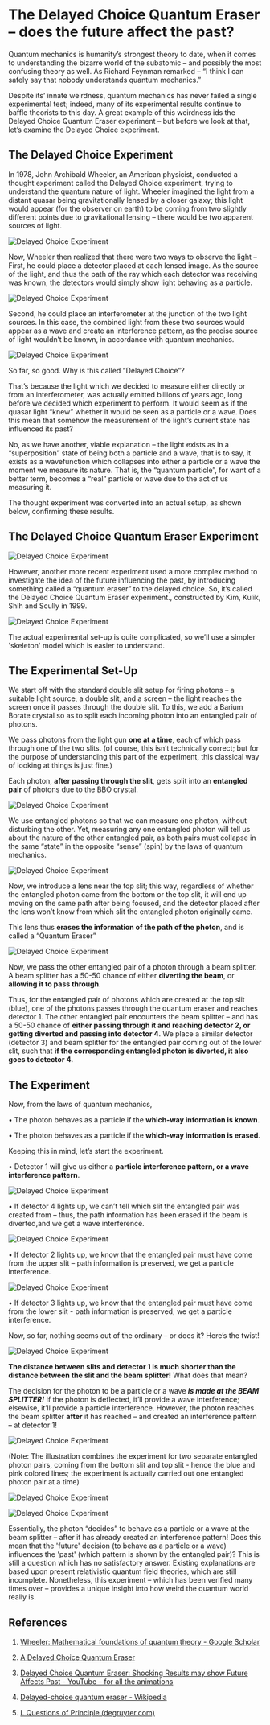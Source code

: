 # The Delayed Choice Quantum Eraser – does the future affect the past?

Quantum mechanics is humanity’s strongest theory to date, when it comes to understanding the bizarre world of the subatomic – and possibly the most confusing theory as well. As Richard Feynman remarked – “I think I can safely say that nobody understands quantum mechanics.”

Despite its’ innate weirdness, quantum mechanics has never failed a single experimental test; indeed, many of its experimental results continue to baffle theorists to this day. A great example of this weirdness ids the Delayed Choice Quantum Eraser experiment – but before we look at that, let’s examine the Delayed Choice experiment.

## The Delayed Choice Experiment
 In 1978, John Archibald Wheeler, an American physicist, conducted a thought experiment called the Delayed Choice experiment, trying to understand the quantum nature of light. Wheeler imagined the light from a distant quasar being gravitationally lensed by a closer galaxy; this light would appear (for the observer on earth) to be coming from two slightly different points due to gravitational lensing – there would be two apparent sources of light.
 
![Delayed Choice Experiment](DCQE\capture.png "Delayed Choice")

Now, Wheeler then realized that there were two ways to observe the light – 
First, he could place a detector placed at each lensed image. As the source of the light, and thus the path of the ray which each detector was receiving was known, the detectors would simply show light behaving as a particle.

![Delayed Choice Experiment](DCQE\ghj.png "Particle nature")

Second, he could place an interferometer at the junction of the two light sources. In this case, the combined light from these two sources would appear as a wave and create an interference pattern, as the precise source of light wouldn’t be known, in accordance with quantum mechanics.

![Delayed Choice Experiment](DCQE\eedwg.png "Wave nature")
 
So far, so good. Why is this called “Delayed Choice”? 

That’s because the light which we decided to measure either directly or from an interferometer, was actually emitted billions of years ago, long before we decided which experiment to perform. It would seem as if the quasar light “knew” whether it would be seen as a particle or a wave. Does this mean that somehow the measurement of the light’s current state has influenced its past? 

No, as we have another, viable explanation – the light exists as in a “superposition” state of being both a particle and a wave, that is to say, it exists as a wavefunction which collapses into either a particle or a wave the moment we measure its nature. That is, the “quantum particle”, for want of a better term, becomes a “real” particle or wave due to the act of us measuring it.

The thought experiment was converted into an actual setup, as shown below, confirming these results.
 
## The Delayed Choice Quantum Eraser Experiment
![Delayed Choice Experiment](DCQE\actual_setup.png "Experimental setup")

However, another more recent experiment used a more complex method to investigate the idea of the future influencing the past, by introducing something called a “quantum eraser” to the delayed choice. So, it’s called the Delayed Choice Quantum Eraser experiment., constructed by Kim, Kulik, Shih and Scully in 1999.
 
![Delayed Choice Experiment](DCQE\modern_experiment.png "Kim et al. 1999")

The actual experimental set-up is quite complicated, so we’ll use a simpler 'skeleton' model which is easier to understand.

## The Experimental Set-Up

We start off with the standard double slit setup for firing photons – a suitable light source, a double slit, and a screen – the light reaches the screen once it passes through the double slit. To this, we add a Barium Borate crystal so as to split each incoming photon into an entangled pair of photons.

We pass photons from the light gun **one at a time**, each of which pass through one of the two slits. (of course, this isn’t technically correct; but for the purpose of understanding this part of the experiment, this classical way of looking at things is just fine.)

Each photon, **after passing through the slit**, gets split into an **entangled pair** of photons due to the BBO crystal.

![Delayed Choice Experiment](DCQE\skeleton1.png "Setup")

We use entangled photons so that we can measure one photon, without disturbing the other. Yet, measuring any one entangled photon will tell us about the nature of the other entangled pair, as both pairs must collapse in the same “state” in the opposite “sense” (spin) by the laws of quantum mechanics.

![Delayed Choice Experiment](DCQE\skeleton2.png "Setup")

Now, we introduce a lens near the top slit; this way, regardless of whether the entangled photon came from the bottom or the top slit, it will end up moving on the same path after being focused, and the detector placed after the lens won’t know from which slit the entangled photon originally came.

This lens thus **erases the information of the path of the photon**, and is called a “Quantum Eraser”
 
![Delayed Choice Experiment](DCQE\skeleton3.png "Setup")

Now, we pass the other entangled pair of a photon through a beam splitter. A beam splitter has a 50-50 chance of either **diverting the beam**, or **allowing it to pass through**. 

Thus, for the entangled pair of photons which are created at the top slit (blue), one of the photons passes through the quantum eraser and reaches detector 1. The other entangled pair encounters the beam splitter – and has a 50-50 chance of **either passing through it and reaching detector 2, or getting diverted and passing into detector 4**.
We place a similar detector (detector 3) and beam splitter for the entangled pair coming out of the lower slit, such that **if the corresponding entangled photon is diverted, it also goes to detector 4.**



## The Experiment

Now, from the laws of quantum mechanics,

•	The photon behaves as a particle if the **which-way information is known**.

•	The photon behaves as a particle if the **which-way information is erased**.

Keeping this in mind, let’s start the experiment.


•	Detector 1 will give us either a **particle interference pattern, or a wave interference pattern**. 

![Delayed Choice Experiment](DCQE\gif1.gif "Experiment")

•	If detector 4 lights up, we can’t tell which slit the entangled pair was created from – thus, the path information has been erased if the beam is diverted,and we get a wave interference.
 
![Delayed Choice Experiment](DCQE\gif2.gif "Experiment")

•	If detector 2 lights up, we know that the entangled pair must have come from the upper slit – path information is preserved, we get a particle interference.
 

![Delayed Choice Experiment](DCQE\gif3.gif "Experiment") 

•	If detector 3 lights up, we know that the entangled pair must have come from the lower slit - path information is preserved, we get a particle interference.

Now, so far, nothing seems out of the ordinary – or does it? Here’s the twist!

![Delayed Choice Experiment](DCQE\gif4.gif "Experiment")
 
**The distance between slits and detector 1 is much shorter than the distance between the slit and the beam splitter!**
What does that mean?
 

The decision for the photon to be a particle or a wave **_is made at the BEAM SPLITTER!_** If the photon is deflected, it’ll provide a wave interference; elsewise, it’ll provide a particle interference. However, the photon reaches the beam splitter **after** it has reached – and created an interference pattern – at detector 1!


 ![Delayed Choice Experiment](DCQE\gif5.gif "Experiment")

 (Note: The illustration combines the experiment for two separate entangled photon pairs, coming from the bottom slit and top slit - hence the blue and pink colored lines; the experiment is actually carried out one entangled photon pair at a time)

![Delayed Choice Experiment](DCQE\gif6.gif "Experiment")

![Delayed Choice Experiment](DCQE\gif7.gif "Experiment")
 
Essentially, the photon “decides” to behave as a particle or a wave at the beam splitter – after it has already created an interference pattern!
Does this mean that the 'future' decision (to behave as a particle or a wave) influences the 'past' (which pattern is shown by the entangled pair)? 
This is still a question which has no satisfactory answer. Existing explanations are based upon present relativistic quantum field theories, which are still incomplete.  Nonetheless, this experiment – which has been verified many times over – provides a unique insight into how weird the quantum world really is.

## References
1.	[Wheeler: Mathematical foundations of quantum theory - Google Scholar](https://scholar.google.com/scholar_lookup?&title=Mathematical%20Foundations%20of%20Quantum%20Theory&pages=9-48&publication_year=1978&author=Wheeler%2CJA)
2.	[A Delayed Choice Quantum Eraser](https://arxiv.org/abs/quant-ph/9903047v1)
3.	[Delayed Choice Quantum Eraser: Shocking Results may show Future Affects Past - YouTube – for all the animations](https://www.youtube.com/watch?v=0ui9ovrQuKE)

4.	[Delayed-choice quantum eraser - Wikipedia](https://en.wikipedia.org/wiki/Delayed-choice_quantum_eraser#A_simple_quantum-eraser_experiment)
5.	[I. Questions of Principle (degruyter.com)](https://www.degruyter.com/document/doi/10.1515/9781400854554.1/html)
